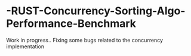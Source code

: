 # -RUST-Concurrency-Sorting-Algo-Performance-Benchmark
Work in progress.. Fixing some bugs related to the concurrency implementation
